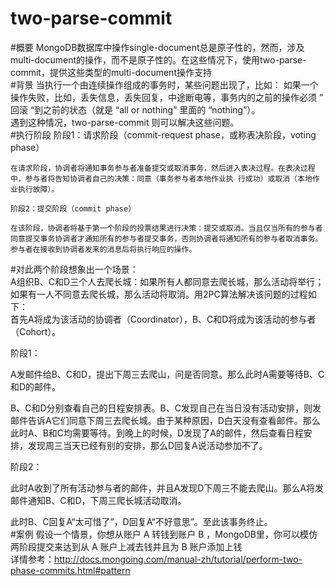 # two-parse-commit
#概要
  MongoDB数据库中操作single-document总是原子性的，然而，涉及multi-document的操作，而不是原子性的。在这些情况下，使用two-parse-commit，提供这些类型的multi-document操作支持<br>
#背景
  当执行一个由连续操作组成的事务时，某些问题出现了，比如：
 如果一个操作失败，比如，丢失信息，丢失回复，中途断电等，事务内的之前的操作必须 ” 回滚 “到之前的状态（就是 “all or nothing” 里面的 “nothing”）。<br>
遇到这种情况，two-parse-commit 则可以解决这些问题。<br>
#执行阶段
	阶段1：请求阶段（commit-request phase，或称表决阶段，voting phase）

	在请求阶段，协调者将通知事务参与者准备提交或取消事务，然后进入表决过程。在表决过程中，参与者将告知协调者自己的决策：同意（事务参与者本地作业执	行成功）或取消（本地作业执行故障）。

	阶段2：提交阶段（commit phase）

	在该阶段，协调者将基于第一个阶段的投票结果进行决策：提交或取消。当且仅当所有的参与者同意提交事务协调者才通知所有的参与者提交事务，否则协调者将通知所有的参与者取消事务。参与者在接收到协调者发来的消息后将执行响应的操作。
	


#对此两个阶段想象出一个场景：<br>
A组织B、C和D三个人去爬长城：如果所有人都同意去爬长城，那么活动将举行；如果有一人不同意去爬长城，那么活动将取消。用2PC算法解决该问题的过程如下：<br>
首先A将成为该活动的协调者（Coordinator），B、C和D将成为该活动的参与者（Cohort）。<br>

阶段1：<br>

A发邮件给B、C和D，提出下周三去爬山，问是否同意。那么此时A需要等待B、C和D的邮件。<br>

B、C和D分别查看自己的日程安排表。B、C发现自己在当日没有活动安排，则发邮件告诉A它们同意下周三去爬长城。由于某种原因，D白天没有查看邮件。那么此时A、B和C均需要等待。到晚上的时候，D发现了A的邮件，然后查看日程安排，发现周三当天已经有别的安排，那么D回复A说活动参加不了。<br>

阶段2：<br>

此时A收到了所有活动参与者的邮件，并且A发现D下周三不能去爬山。那么A将发邮件通知B、C和D，下周三爬长城活动取消。<br>

此时B、C回复A“太可惜了”，D回复A“不好意思”。至此该事务终止。<br>
#案例
  假设一个情景，你想从账户 A 转钱到账户 B ，MongoDB里，你可以模仿两阶段提交来达到从 A 账户上减去钱并且为 B 账户添加上钱<br>
	详情参考：http://docs.mongoing.com/manual-zh/tutorial/perform-two-phase-commits.html#pattern<br>

  
